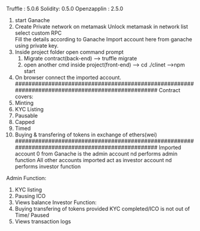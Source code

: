 Truffle : 5.0.6
Solidity: 0.5.0
Openzapplin : 2.5.0


1. start Ganache
2. Create Private network on metamask
    Unlock metamask
    in network list select custom RPC  
    Fill the details according to Ganache
    Import account here from ganache using private key.
3. Inside project folder open  command prompt
    1. Migrate contract(back-end) --> truffle migrate
    2. open another cmd inside project(front-end) --> cd ./clinet -->npm start
4. On browser connect the imported account.
#################################################################################################
Contract covers:
1. Minting
2. KYC Listing
3. Pausable
4. Capped
5. Timed
6. Buying & transfering of tokens in exchange of ethers(wei)
#################################################################################################
Imported account 0 from Ganache is the admin account nd performs admin function
All other accounts imported act as investor account nd performs investor function

Admin Function:
1. KYC listing
2. Pausing ICO
3. Views balance
Investor Function: 
1. Buying transfering of tokens provided KYC completed/ICO is not out of Time/ Paused
2. Views transaction logs

    
